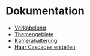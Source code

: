 # Dokumentation

- [Verkabelung](Verkabelung.md)
- [Themengebiete](Themengebiete.md)
- [Kamerahalterung](Kamerahalterung.md)
- [Haar Cascades erstellen](cascade_classifier.md)
